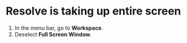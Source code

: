 # Resolve is taking up entire screen

1. In the menu bar, go to **Workspace**. 
2. Deselect **Full Screen Window**. 

